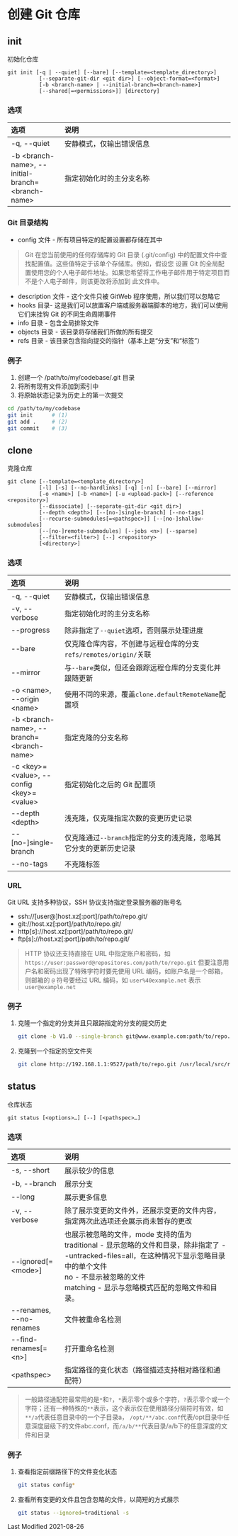 # 创建 Git 仓库

## init

初始化仓库

```
git init [-q | --quiet] [--bare] [--template=<template_directory>]
          [--separate-git-dir <git dir>] [--object-format=<format>]
          [-b <branch-name> | --initial-branch=<branch-name>]
          [--shared[=<permissions>]] [directory]
```

### 选项

<style>
table th:first-of-type {
    width: 24%;
}
</style>

| 选项                                                 | 说明                     |
| :--------------------------------------------------- | :----------------------- |
| -q, --quiet                                          | 安静模式，仅输出错误信息 |
| -b \<branch-name\>, --initial-branch=\<branch-name\> | 指定初始化时的主分支名称 |

### Git 目录结构

- config 文件 - 所有项目特定的配置设置都存储在其中

> Git 在您当前使用的任何存储库的 Git 目录 (.git/config) 中的配置文件中查找配置值。这些值特定于该单个存储库。例如，假设您
> 设置 Git 的全局配置使用您的个人电子邮件地址。如果您希望将工作电子邮件用于特定项目而不是个人电子邮件，则该更改将添加到
> 此文件中。

- description 文件 - 这个文件只被 GitWeb 程序使用，所以我们可以忽略它
- hooks 目录- 这是我们可以放置客户端或服务器端脚本的地方，我们可以使用它们来挂钩 Git 的不同生命周期事件
- info 目录 - 包含全局排除文件
- objects 目录 - 该目录将存储我们所做的所有提交
- refs 目录 - 该目录包含指向提交的指针（基本上是“分支”和“标签”）

### 例子

1. 创建一个 /path/to/my/codebase/.git 目录
2. 将所有现有文件添加到索引中
3. 将原始状态记录为历史上的第一次提交

```bash
cd /path/to/my/codebase
git init      # (1)
git add .     # (2)
git commit    # (3)
```

## clone

克隆仓库

```
git clone [--template=<template_directory>]
          [-l] [-s] [--no-hardlinks] [-q] [-n] [--bare] [--mirror]
          [-o <name>] [-b <name>] [-u <upload-pack>] [--reference <repository>]
          [--dissociate] [--separate-git-dir <git dir>]
          [--depth <depth>] [--[no-]single-branch] [--no-tags]
          [--recurse-submodules[=<pathspec>]] [--[no-]shallow-submodules]
          [--[no-]remote-submodules] [--jobs <n>] [--sparse]
          [--filter=<filter>] [--] <repository>
          [<directory>]
```

### 选项

| 选项                                             | 说明                                                               |
| :----------------------------------------------- | :----------------------------------------------------------------- |
| -q, --quiet                                      | 安静模式，仅输出错误信息                                           |
| -v, --verbose                                    | 指定初始化时的主分支名称                                           |
| --progress                                       | 除非指定了`--quiet`选项，否则展示处理进度                          |
| --bare                                           | 仅克隆仓库内容，不创建与远程仓库的分支`refs/remotes/origin/`关联   |
| --mirror                                         | 与`--bare`类似，但还会跟踪远程仓库的分支变化并跟随更新             |
| -o \<name\>, --origin \<name\>                   | 使用不同的来源，覆盖`clone.defaultRemoteName`配置项                |
| -b \<branch-name\>, --branch=\<branch-name\>     | 指定克隆的分支名称                                                 |
| -c \<key\>=\<value\>, --config \<key\>=\<value\> | 指定初始化之后的 Git 配置项                                        |
| --depth \<depth\>                                | 浅克隆，仅克隆指定次数的变更历史记录                               |
| --[no-]single-branch                             | 仅克隆通过`--branch`指定的分支的浅克隆，忽略其它分支的更新历史记录 |
| --no-tags                                        | 不克隆标签                                                         |

### URL

Git URL 支持多种协议，SSH 协议支持指定登录服务器的账号名

- ssh://[user@]host.xz[:port]/path/to/repo.git/
- git://host.xz[:port]/path/to/repo.git/
- http[s]://host.xz[:port]/path/to/repo.git/
- ftp[s]://host.xz[:port]/path/to/repo.git/

> HTTP 协议还支持直接在 URL 中指定账户和密码，如 `https://user:password@repositores.com/path/to/repo.git` 但要注意用户名和密码出现了特殊字符时要先使用 URL 编码，如账户名是一个邮箱，则邮箱的 `@` 符号要经过 URL 编码，如 `user%40example.net` 表示 `user@example.net`

### 例子

1. 克隆一个指定的分支并且只跟踪指定的分支的提交历史

   ```bash
   git clone -b V1.0 --single-branch git@www.example.com:path/to/repo.git
   ```

2. 克隆到一个指定的空文件夹

   ```bash
   git clone http://192.168.1.1:9527/path/to/repo.git /usr/local/src/repo/
   ```

## status

仓库状态

```
git status [<options>…​] [--] [<pathspec>…​]
```

### 选项

| 选项                 | 说明   |
| :------------------- | :---------------------- |
| -s, --short          | 展示较少的信息 |
| -b, --branch         | 展示分支 |
| --long               | 展示更多信息 |
| -v, --verbose        | 除了展示变更的文件外，还展示变更的文件内容，指定两次此选项还会展示尚未暂存的更改 |
| --ignored[=\<mode\>] | 也展示被忽略的文件，mode 支持的值为<br>traditional - 显示忽略的文件和目录，除非指定了 --untracked-files=all，在这种情况下显示忽略目录中的单个文件<br>no - 不显示被忽略的文件<br>matching - 显示与忽略模式匹配的忽略文件和目录。 |
| --renames, --no-renames | 文件被重命名检测 |
| --find-renames[=\<n\>] | 打开重命名检测 |
| \<pathspec\> | 指定路径的变化状态（路径描述支持相对路径和通配符） |

> 一般路径通配符最常用的是`*`和`?`，`*`表示零个或多个字符，`?`表示零个或一个字符；还有一种特殊的`**`表示，这个表示仅在使用路径分隔符时有效，如`**/a`代表任意目录中的一个子目录a，
> `/opt/**/abc.conf`代表/opt目录中任意深度层级下的文件abc.conf，而`/a/b/**`代表目录/a/b下的任意深度的文件和目录

### 例子

1. 查看指定前缀路径下的文件变化状态

   ```bash
   git status config*
   ```

2. 查看所有变更的文件且包含忽略的文件，以简短的方式展示

   ```bash
   git status --ignored=traditional -s
   ```

Last Modified 2021-08-26
